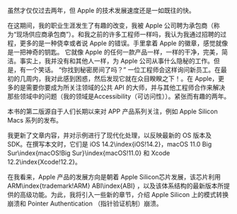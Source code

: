 虽然才仅仅过去两年，但 Apple 的技术发展速度还是一如既往的快。

在这期间，我的职业生涯发生了有趣的改变，我被 Apple 公司聘为承包商（称为“现场供应商承包商”）。和我之前的许多工程师一样吗，我认为我通过招聘的过程，更多的是一种侥幸或者说 Apple 的错误。手里拿着 Apple 的徽章，感觉就像是一把神奇的钥匙。 它就像 Apple 的任何一款产品一样，一样的干净，完美，简洁。事实上，我并没有和其他人一样，为 Apple 公司从事什么隐秘的工作。但是，有一个笑话。 “你找到秘密房间了吗？” 一位工程师会这样询问新员工。在最初的几周内，我对此感到困惑，然后发现它就在众目睽睽之下！。在 Apple，更多的是需要你要成为所关注领域的公共 API 的大师，并与其他工程师合作来解决那些领域中的问题（我的领域是Accessibility（可访问性））。紧张而有趣的两年。

本书的第二版源自于人们长期以来对 APP 产品系列关注，例如 Apple Silicon Macs 系列的发布。

我更新了文章内容，并对示例进行了现代化处理，以反映最新的 OS 版本及SDK。在撰写本文时，它们是 iOS 14.2\index{iOS!14.2}，macOS 11.0 Big Sur\index{macOS!Big Sur}\index{macOS!11.0} 和 Xcode 12.2\index{Xcode!12.2}。

在我看来，Apple 产品的发展方向是朝着 Apple Silicon芯片发展，该芯片利用 ARM\index{trademark!ARM} ABI\index{ABI} ，以及该体系结构的最新版本所提供的高级功能。为此，我将引入一些新的章节，介绍 Apple Silicon 上的模式转换崩溃和 Pointer Authentication （指针验证机制）崩溃。

